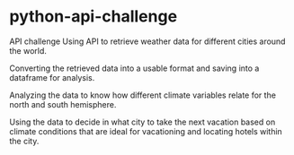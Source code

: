 # python-api-challenge
API challenge
Using API to retrieve weather data for different cities around the world.

Converting the retrieved data into a usable format and saving into a dataframe for analysis.

Analyzing the data to know how different climate variables relate for the north and south hemisphere.

Using the data to decide in what city to take the next vacation based on climate conditions that are ideal for vacationing and locating hotels within the city.
